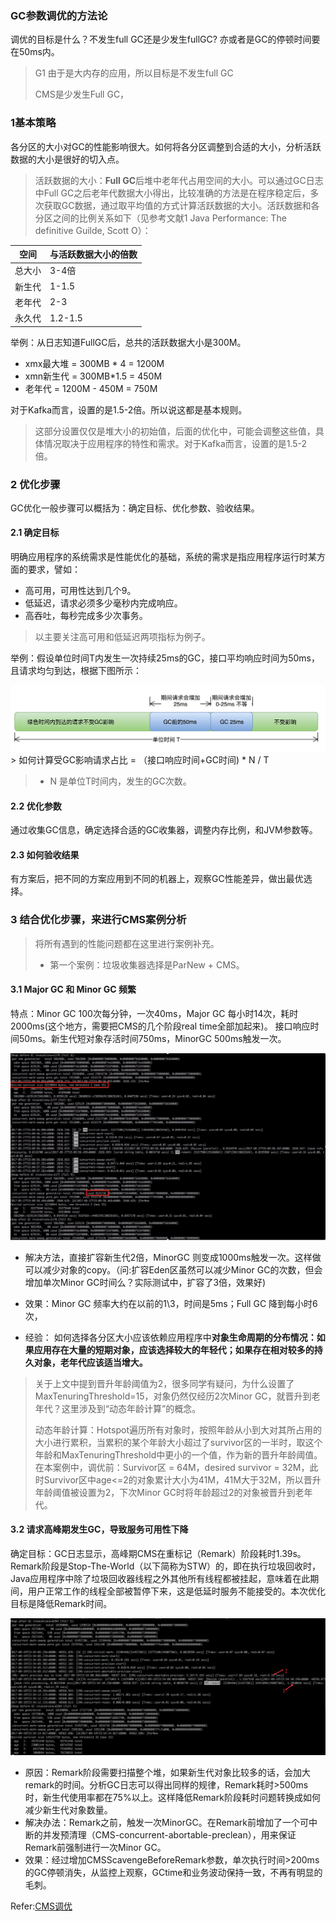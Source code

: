 ### GC参数调优的方法论

调优的目标是什么？不发生full GC还是少发生fullGC? 亦或者是GC的停顿时间要在50ms内。

> G1 由于是大内存的应用，所以目标是不发生full GC
>
> CMS是少发生Full GC，

### 1基本策略

各分区的大小对GC的性能影响很大。如何将各分区调整到合适的大小，分析活跃数据的大小是很好的切入点。

>  活跃数据的大小：**Full GC**后堆中老年代占用空间的大小。可以通过GC日志中Full GC之后老年代数据大小得出，比较准确的方法是在程序稳定后，多次获取GC数据，通过取平均值的方式计算活跃数据的大小。活跃数据和各分区之间的比例关系如下（见参考文献1 Java Performance: The definitive Guilde, Scott O）：

| 空间   | 与活跃数据大小的倍数 |
| ------ | -------------------- |
| 总大小 | 3-4倍                |
| 新生代 | 1-1.5                |
| 老年代 | 2-3                  |
| 永久代 | 1.2-1.5              |

举例：从日志知道FullGC后，总共的活跃数据大小是300M。

- xmx最大堆 = 300MB * 4 = 1200M
- xmn新生代 = 300MB*1.5 = 450M
- 老年代 = 1200M - 450M = 750M

对于Kafka而言，设置的是1.5-2倍。所以说这都是基本规则。

> 这部分设置仅仅是堆大小的初始值，后面的优化中，可能会调整这些值，具体情况取决于应用程序的特性和需求。对于Kafka而言，设置的是1.5-2 倍。

### 2 优化步骤

GC优化一般步骤可以概括为：确定目标、优化参数、验收结果。

#### 2.1 确定目标

明确应用程序的系统需求是性能优化的基础，系统的需求是指应用程序运行时某方面的要求，譬如：

- 高可用，可用性达到几个9。 
- 低延迟，请求必须多少毫秒内完成响应。 
- 高吞吐，每秒完成多少次事务。

> 以主要关注高可用和低延迟两项指标为例子。

举例：假设单位时间T内发生一次持续25ms的GC，接口平均响应时间为50ms，且请求均匀到达，根据下图所示：

![img](GC参数调优的方法论.assets/f6e7326e-1622105808424.png)> 如何计算受GC影响请求占比 = （接口响应时间+GC时间) * N / T

> - N 是单位T时间内，发生的GC次数。

#### 2.2 优化参数

通过收集GC信息，确定选择合适的GC收集器，调整内存比例，和JVM参数等。



#### 2.3 如何验收结果

有方案后，把不同的方案应用到不同的机器上，观察GC性能差异，做出最优选择。

### 3 结合优化步骤，来进行CMS案例分析

> 将所有遇到的性能问题都在这里进行案例补充。
>
> - 第一个案例：垃圾收集器选择是ParNew + CMS。

#### 3.1 Major GC 和 Minor GC 频繁

特点：Minor GC 100次每分钟，一次40ms，Major GC 每小时14次，耗时2000ms(这个地方，需要把CMS的几个阶段real time全部加起来)。 接口响应时间50ms。新生代短对象存活时间750ms，MinorGC 500ms触发一次。

<img src="GC参数调优的方法论.assets/1470cba5-1622514594513.png" alt="img" style="zoom:67%;" />

- 解决方法，直接扩容新生代2倍，MinorGC 则变成1000ms触发一次。这样做可以减少对象的copy。（问:扩容Eden区虽然可以减少Minor GC的次数，但会增加单次Minor GC时间么？实际测试中，扩容了3倍，效果好)
- 效果：Minor GC 频率大约在以前的1\3，时间是5ms；Full GC 降到每小时6次，

- 经验： 如何选择各分区大小应该依赖应用程序中**对象生命周期的分布情况：如果应用存在大量的短期对象，应该选择较大的年轻代；如果存在相对较多的持久对象，老年代应该适当增大。**

> 关于上文中提到晋升年龄阈值为2，很多同学有疑问，为什么设置了MaxTenuringThreshold=15，对象仍然仅经历2次Minor GC，就晋升到老年代？这里涉及到“动态年龄计算”的概念。
>
> 动态年龄计算：Hotspot遍历所有对象时，按照年龄从小到大对其所占用的大小进行累积，当累积的某个年龄大小超过了survivor区的一半时，取这个年龄和MaxTenuringThreshold中更小的一个值，作为新的晋升年龄阈值。在本案例中，调优前：Survivor区 = 64M，desired survivor = 32M，此时Survivor区中age<=2的对象累计大小为41M，41M大于32M，所以晋升年龄阈值被设置为2，下次Minor GC时将年龄超过2的对象被晋升到老年代。

#### 3.2 请求高峰期发生GC，导致服务可用性下降

确定目标：GC日志显示，高峰期CMS在重标记（Remark）阶段耗时1.39s。Remark阶段是Stop-The-World（以下简称为STW）的，即在执行垃圾回收时，Java应用程序中除了垃圾回收器线程之外其他所有线程都被挂起，意味着在此期间，用户正常工作的线程全部被暂停下来，这是低延时服务不能接受的。本次优化目标是降低Remark时间。

![img](GC参数调优的方法论.assets/ee8d24f9-1622537570869.png)

- 原因：Remark阶段需要扫描整个堆，如果新生代对象比较多的话，会加大remark的时间。分析GC日志可以得出同样的规律，Remark耗时>500ms时，新生代使用率都在75%以上。这样降低Remark阶段耗时问题转换成如何减少新生代对象数量。
- 解决办法：Remark之前，触发一次MinorGC。在Remark前增加了一个可中断的并发预清理（CMS-concurrent-abortable-preclean），用来保证Remark前强制进行一次Minor GC。
- 效果：经过增加CMSScavengeBeforeRemark参数，单次执行时间>200ms的GC停顿消失，从监控上观察，GCtime和业务波动保持一致，不再有明显的毛刺。



Refer:[CMS调优](https://tech.meituan.com/2017/12/29/jvm-optimize.html)

